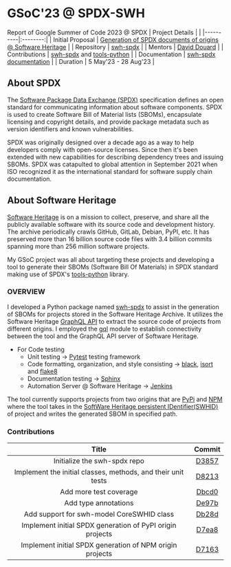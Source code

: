 # GSoC'23 @ SPDX-SWH
Report of Google Summer of Code 2023 @ SPDX
| Project Details |  |
|----------|:--------:|
| Initial Proposal |  [Generation of SPDX documents of origins @ Software Heritage](https://drive.google.com/file/d/1ymBVZ2PZfTO9GnWU-Neh7i6m-jZtBhUc/view?usp=sharing)   |
| Repository   |   [swh-spdx](https://gitlab.softwareheritage.org/swh/devel/swh-spdx)   |
| Mentors    |   [David Douard](https://gitlab.softwareheritage.org/douardda)   |
| Contributions   |   [swh-spdx](https://gitlab.softwareheritage.org/swh/devel/swh-spdx) and [tools-python](https://github.com/spdx/tools-python)  | 
| Documentation   |   [swh-spdx documentation](https://docs.softwareheritage.org/devel/swh-spdx/index.html)  |
| Duration   |   5 May'23 - 28 Aug'23 |

## About SPDX
The [Software Package Data Exchange (SPDX)](https://spdx.dev/) specification defines an open standard for communicating information about software components. SPDX is used to create Software Bill of Material lists (SBOMs), encapsulate licensing and copyright details, and provide package metadata such as version identifiers and known vulnerabilities.

SPDX was originally designed over a decade ago as a way to help developers comply with open-source licenses. Since then it's been extended with new capabilities for describing dependency trees and issuing SBOMs. SPDX was catapulted to global attention in September 2021 when ISO recognized it as the international standard for software supply chain documentation.

## About Software Heritage
[Software Heritage](https://www.softwareheritage.org/) is on a mission to collect, preserve, and share all the publicly available software with its source code and development history. The archive periodically crawls GitHub, GitLab, Debian, PyPI, etc. It has preserved more than 16 billion source code files with 3.4 billion commits spanning more than 256 million software projects.

My GSoC project was all about targeting these projects and developing a tool to generate their SBOMs (Software Bill Of Materials) in SPDX standard making use of SPDX's [tools-python](https://github.com/spdx/tools-python) library.

### OVERVIEW
I developed a Python package named [swh-spdx](https://gitlab.softwareheritage.org/swh/devel/swh-spdx) to assist in the generation of SBOMs for projects stored in the Software Heritage Archive. It utilizes the Software Heritage [GraphQL API](https://archive.softwareheritage.org/graphql/) to extract the source code of projects from different origins. I employed the [gql](https://github.com/graphql-python/gql) module to establish connectivity between the tool and the GraphQL API server of Software Heritage.

-  For Code testing
   - Unit testing -> [Pytest](https://github.com/pytest-dev/pytest) testing framework
   - Code formatting, organization, and style consisting -> [black](https://github.com/psf/black), [isort](https://github.com/PyCQA/isort) and [flake8](https://github.com/PyCQA/flake8)
   - Documentation testing -> [Sphinx](https://github.com/sphinx-doc/sphinx)
   - Automation Server @ Software Heritage -> [Jenkins](https://github.com/jenkinsci)

The tool currently supports projects from two origins that are [PyPi](https://archive.softwareheritage.org/browse/search/?q=&with_visit=true&with_content=true&visit_type=pypi) and [NPM](https://archive.softwareheritage.org/browse/search/?q=&with_visit=true&with_content=true&visit_type=npm) where the tool takes in the [SoftWare Heritage persistent IDentifier(SWHID)](https://docs.softwareheritage.org/devel/swh-model/persistent-identifiers.html) of project and writes the generated SBOM in specified path.

### Contributions
| Title |  Commit |
|:----------:|:--------:|
| Initialize the swh-spdx repo |  [D3857](https://gitlab.softwareheritage.org/swh/devel/swh-spdx/-/commit/3857c3f934f9501d1aaea921c916a1ec1225bad8)  |
| Implement the initial classes, methods, and their unit tests |   [D8213](https://gitlab.softwareheritage.org/swh/devel/swh-spdx/-/commit/8213bf960e82903ce80d1d6a68af297689a273eb)   |
| Add more test coverage | [Dbcd0](https://gitlab.softwareheritage.org/swh/devel/swh-spdx/-/commit/bcd0a2357917e75ad89b050ebca317c55790f0ba) |
| Add type annotations | [De97b](https://gitlab.softwareheritage.org/swh/devel/swh-spdx/-/commit/bcd0a2357917e75ad89b050ebca317c55790f0ba)|
| Add support for swh-model CoreSWHID class | [Db28d](https://gitlab.softwareheritage.org/swh/devel/swh-spdx/-/commit/b28d8b7b7bdc8dcdc8ce8755fdd3787cb33a13f9)|
| Implement initial SPDX generation of PyPI origin projects | [D7ea8](https://gitlab.softwareheritage.org/swh/devel/swh-spdx/-/commit/7ea889fd83d1b395f69b6cccdf0fb9ba19165b4b)|
| Implement initial SPDX generation of NPM origin projects | [D7163](https://gitlab.softwareheritage.org/swh/devel/swh-spdx/-/commit/7163df0986fdb158b5c6023db43040264e3024ef)|





